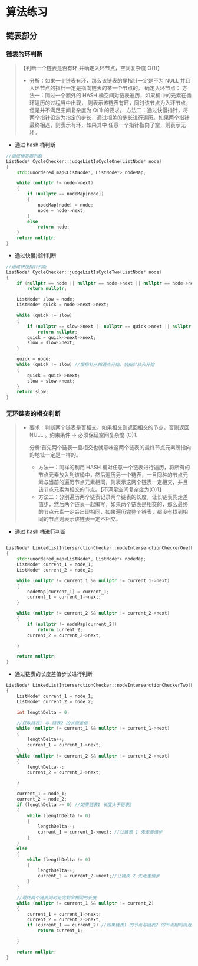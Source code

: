 # 算法练习

## 链表部分

### 链表的环判断

> 【判断一个链表是否有环,并确定入环节点，空间复杂度 O(1)】
> - 分析：如果一个链表有环，那么该链表的尾指针一定是不为 NULL 并且入环节点的指针一定是指向链表的某一个节点的。
>   确定入环节点：
> 	   方法一：同过一个额外的 HASH 桶空间对链表遍历，如果桶中的元素在循环遍历的过程当中出现，
> 	      则表示该链表有环，同时该节点为入环节点，但是并不满足空间复杂度为 O(1) 的要求。
> 	   方法二：通过快慢指针，将两个指针设定为指定的步长，通过相差的步长进行遍历。如果两个指针最终相遇，则表示有环，如果其中
> 			  任意一个指针指向了空，则表示无环。

- 通过 hash 桶判断

~~~ c++
//通过桶容器判断
ListNode* CycleChecker::judgeListIsCycleOne(ListNode* node)
{
	std::unordered_map<ListNode*, ListNode*> nodeMap;

	while (nullptr != node->next)
	{
		if (nullptr == nodeMap[node])
		{
			nodeMap[node] = node;
			node = node->next;
		}
		else
			return node;
	}
	return nullptr;
}
~~~

- 通过快慢指针判断

~~~ c++
//通过快慢指针判断
ListNode* CycleChecker::judgeListIsCycleTwo(ListNode* node)
{
	if (nullptr == node || nullptr == node->next || nullptr == node->next->next)
		return nullptr;

	ListNode* slow = node;
	ListNode* quick = node->next->next;

	while (quick != slow)
	{
		if (nullptr == slow->next || nullptr == quick->next || nullptr == quick->next->next)
			return nullptr;
		quick = quick->next->next;
		slow = slow->next;
	}

	quick = node;
	while (quick != slow) //慢指针从相遇点开始，快指针从头开始
	{
		quick = quick->next;
		slow = slow->next;
	}
	return slow;
}
~~~

### 无环链表的相交判断

> 
> * 要求：判断两个链表是否相交，如果相交则返回相交的节点，否则返回 NULL 。约束条件 -> 必须保证空间复杂度 (O)1.
>
>   分析:首先两个链表一旦相交也就意味这两个链表的最终节点元素所指向的地址一定是一样的。
>
>   - 方法一：同样的利用 HASH 桶对任意一个链表进行遍历，将所有的节点元素放入到该桶中，然后遍历另一个链表，一旦同种的节点元素与当前的遍历节点元素相同，则表示这两个链表一定相交，并且该节点元素为相交的节点。【不满足空间复杂度为(O)1】
>   - 方法二：分别遍历两个链表记录两个链表的长度，让长链表先走差值步，然后两个链表一起编写，如果两个链表是相交的，那么最终的节点元素一定会出现相同，如果遍历完整个链表，都没有找到相同的节点则表示该链表一定不相交。

- 通过 hash 桶进行判断

~~~ c++

ListNode* LinkedListInterserctionChecker::nodeInterserctionCheckerOne(ListNode* node_1, ListNode* node_2)
{
	std::unordered_map<ListNode*, ListNode*> nodeMap;
	ListNode* current_1 = node_1;
	ListNode* current_2 = node_2;

	while (nullptr != current_1 && nullptr != current_1->next)
	{
		nodeMap[current_1] = current_1;
		current_1 = current_1->next;
	}

	while (nullptr != current_2 && nullptr != current_2->next)
	{
		if (nullptr != nodeMap[current_2])
			return current_2;
		current_2 = current_2->next;

	}

	return nullptr;
}
~~~

- 通过链表的长度差值步长进行判断

~~~ c++
ListNode* LinkedListInterserctionChecker::nodeInterserctionCheckerTwo(ListNode* node_1, ListNode* node_2)
{
	ListNode* current_1 = node_1;
	ListNode* current_2 = node_2;

	int lengthDelta = 0;

	//获取链表1 与 链表2 的长度差值
	while (nullptr != current_1 && nullptr != current_1->next)
	{
		lengthDelta++;
		current_1 = current_1->next;
	}
	while (nullptr != current_2 && nullptr != current_2->next)
	{
		lengthDelta--;
		current_2 = current_2->next;

	}

	current_1 = node_1;
	current_2 = node_2;
	if (lengthDelta >= 0) //如果链表1 长度大于链表2 
	{
		while (lengthDelta != 0)
		{
			lengthDelta--;
			current_1 = current_1->next; //让链表 1 先走差值步
		}
	}
	else
	{
		while (lengthDelta != 0)
		{
			lengthDelta++;
			current_2 = current_2->next;//让链表 2 先走差值步
		}
	}

	//最终两个链表同时走完剩余相同的长度
	while (nullptr != current_1 && nullptr != current_2)
	{
		current_1 = current_1->next;
		current_2 = current_2->next;
		if (current_1 == current_2) //如果链表1 的节点与链表2 的节点相同则返回当前的节点
			return current_1;

	}

	return nullptr;
}
~~~


